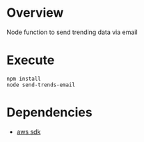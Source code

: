 # Overview
Node function to send trending data via email

# Execute
`npm install`<br/>
`node send-trends-email`

# Dependencies

- [aws sdk](https://docs.aws.amazon.com/AWSJavaScriptSDK/latest/)
